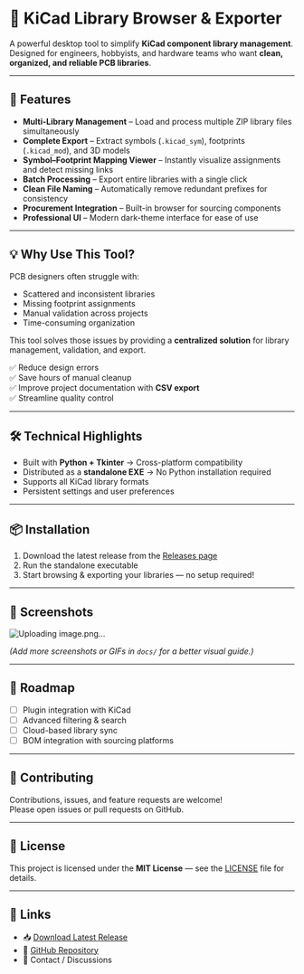 # 🚀 KiCad Library Browser & Exporter

A powerful desktop tool to simplify **KiCad component library management**.  
Designed for engineers, hobbyists, and hardware teams who want **clean, organized, and reliable PCB libraries**.

---

## 🔧 Features

- **Multi-Library Management** – Load and process multiple ZIP library files simultaneously  
- **Complete Export** – Extract symbols (`.kicad_sym`), footprints (`.kicad_mod`), and 3D models  
- **Symbol–Footprint Mapping Viewer** – Instantly visualize assignments and detect missing links  
- **Batch Processing** – Export entire libraries with a single click  
- **Clean File Naming** – Automatically remove redundant prefixes for consistency  
- **Procurement Integration** – Built-in browser for sourcing components  
- **Professional UI** – Modern dark-theme interface for ease of use

---

## 💡 Why Use This Tool?

PCB designers often struggle with:  
- Scattered and inconsistent libraries  
- Missing footprint assignments  
- Manual validation across projects  
- Time-consuming organization

This tool solves those issues by providing a **centralized solution** for library management, validation, and export.

✅ Reduce design errors  
✅ Save hours of manual cleanup  
✅ Improve project documentation with **CSV export**  
✅ Streamline quality control

---

## 🛠 Technical Highlights

- Built with **Python + Tkinter** → Cross-platform compatibility  
- Distributed as a **standalone EXE** → No Python installation required  
- Supports all KiCad library formats  
- Persistent settings and user preferences

---

## 📦 Installation

1. Download the latest release from the [Releases page](https://github.com/yourusername/yourrepo/releases)  
2. Run the standalone executable  
3. Start browsing & exporting your libraries — no setup required!

---

## 📸 Screenshots

![Uploading image.png…]()


*(Add more screenshots or GIFs in `docs/` for a better visual guide.)*

---

## 📑 Roadmap

- [ ] Plugin integration with KiCad  
- [ ] Advanced filtering & search  
- [ ] Cloud-based library sync  
- [ ] BOM integration with sourcing platforms

---

## 🤝 Contributing

Contributions, issues, and feature requests are welcome!  
Please open issues or pull requests on GitHub.

---

## 📜 License

This project is licensed under the **MIT License** — see the [LICENSE](LICENSE) file for details.

---

## 🔗 Links

- 📥 [Download Latest Release](https://github.com/yourusername/yourrepo/releases)  
- 🐙 [GitHub Repository](https://github.com/yourusername/yourrepo)  
- 💬 Contact / Discussions
